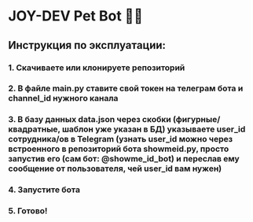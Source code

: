 # JOY-DEV Pet Bot 🐶🐱

## Инструкция по эксплуатации:

### 1. Скачиваете или клонируете репозиторий

### 2. В файле main.py ставите свой токен на телеграм бота и channel_id нужного канала

### 3. В базу данных data.json через скобки (фигурные/квадратные, шаблон уже указан в БД) указываете user_id сотрудника/ов в Telegram (узнать user_id можно через встроенного в репозиторий бота showmeid.py, просто запустив его (сам бот: @showme_id_bot) и переслав ему сообщение от пользователя, чей user_id вам нужен)

### 4. Запустите бота

### 5. Готово!
